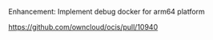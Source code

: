 Enhancement: Implement debug docker for arm64 platform

https://github.com/owncloud/ocis/pull/10940
